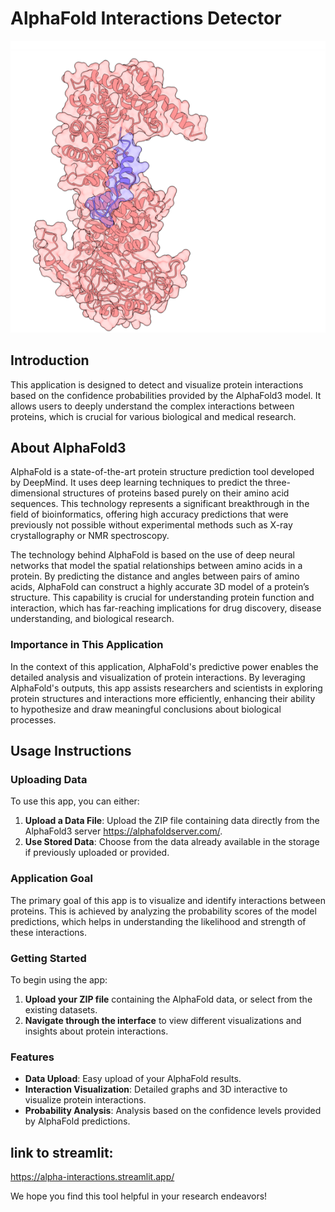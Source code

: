 # AlphaFold Interactions Detector
![Screenshot](./assets/Picture3.png "App Screenshot")

## Introduction
This application is designed to detect and visualize protein interactions based on the confidence probabilities provided by the AlphaFold3 model. It allows users to deeply understand the complex interactions between proteins, which is crucial for various biological and medical research.

## About AlphaFold3

AlphaFold is a state-of-the-art protein structure prediction tool developed by DeepMind. It uses deep learning techniques to predict the three-dimensional structures of proteins based purely on their amino acid sequences. This technology represents a significant breakthrough in the field of bioinformatics, offering high accuracy predictions that were previously not possible without experimental methods such as X-ray crystallography or NMR spectroscopy.

The technology behind AlphaFold is based on the use of deep neural networks that model the spatial relationships between amino acids in a protein. By predicting the distance and angles between pairs of amino acids, AlphaFold can construct a highly accurate 3D model of a protein’s structure. This capability is crucial for understanding protein function and interaction, which has far-reaching implications for drug discovery, disease understanding, and biological research.

### Importance in This Application
In the context of this application, AlphaFold's predictive power enables the detailed analysis and visualization of protein interactions. By leveraging AlphaFold's outputs, this app assists researchers and scientists in exploring protein structures and interactions more efficiently, enhancing their ability to hypothesize and draw meaningful conclusions about biological processes.

## Usage Instructions

### Uploading Data
To use this app, you can either:
1. **Upload a Data File**: Upload the ZIP file containing data directly from the AlphaFold3 server https://alphafoldserver.com/.
2. **Use Stored Data**: Choose from the data already available in the storage if previously uploaded or provided.

### Application Goal
The primary goal of this app is to visualize and identify interactions between proteins. This is achieved by analyzing the probability scores of the model predictions, which helps in understanding the likelihood and strength of these interactions.

### Getting Started
To begin using the app:
1. **Upload your ZIP file** containing the AlphaFold data, or select from the existing datasets.
2. **Navigate through the interface** to view different visualizations and insights about protein interactions.

### Features
- **Data Upload**: Easy upload of your AlphaFold results.
- **Interaction Visualization**: Detailed graphs  and 3D interactive to visualize protein interactions.
- **Probability Analysis**: Analysis based on the confidence levels provided by AlphaFold predictions.

## link to streamlit:
https://alpha-interactions.streamlit.app/

We hope you find this tool helpful in your research endeavors!

